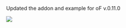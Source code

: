 Updated the addon and example for oF v.0.11.0

![](http://cl.ly/image/0l2k0d1e0m2M/ofxIterativeBoxBlur.gif)
